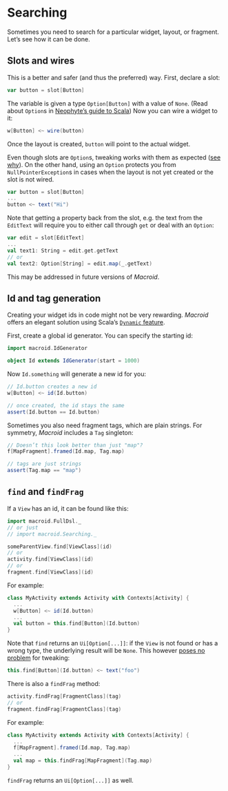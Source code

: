 # Searching

Sometimes you need to search for a particular widget, layout, or fragment. Let’s see how it can be done.

## Slots and wires

This is a better and safer (and thus the preferred) way. First, declare a slot:

```scala
var button = slot[Button]
```

The variable is given a type `Option[Button]` with a value of `None`.
(Read about `Option`s in
[Neophyte’s guide to Scala](http://danielwestheide.com/blog/2012/12/19/the-neophytes-guide-to-scala-part-5-the-option-type.html))
Now you can wire a widget to it:

```scala
w[Button] <~ wire(button)
```

Once the layout is created, `button` will point to the actual widget.

Even though slots are `Option`s,
tweaking works with them as expected ([see why](Advanced.html)). On the other hand,
using an `Option` protects you from `NullPointerException`s in cases when the layout is
not yet created or the slot is not wired.

```scala
var button = slot[Button]
...
button <~ text("Hi")
```

Note that getting a property back from the slot, e.g. the text from the `EditText` will
require you to either call through `get` or deal with an `Option`:

```scala
var edit = slot[EditText]
...
val text1: String = edit.get.getText
// or
val text2: Option[String] = edit.map(_.getText)
```

This may be addressed in future versions of *Macroid*.

## Id and tag generation

Creating your widget ids in code might not be very rewarding. *Macroid* offers an elegant solution
using Scala’s [`Dynamic` feature](http://docs.scala-lang.org/sips/completed/type-dynamic.html).

First, create a global id generator. You can specify the starting id:

```scala
import macroid.IdGenerator

object Id extends IdGenerator(start = 1000)
```

Now `Id.something` will generate a new id for you:

```scala
// Id.button creates a new id
w[Button] <~ id(Id.button)

// once created, the id stays the same
assert(Id.button == Id.button)
```

Sometimes you also need fragment tags, which are plain strings.
For symmetry, *Macroid* includes a `Tag` singleton:

```scala
// Doesn’t this look better than just "map"?
f[MapFragment].framed(Id.map, Tag.map)

// tags are just strings
assert(Tag.map == "map")
```

## `find` and `findFrag`

If a `View` has an id, it can be found like this:

```scala
import macroid.FullDsl._
// or just
// import macroid.Searching._

someParentView.find[ViewClass](id)
// or
activity.find[ViewClass](id)
// or
fragment.find[ViewClass](id)
```

For example:

```scala
class MyActivity extends Activity with Contexts[Activity] {
  ...
  w[Button] <~ id(Id.button)
  ...
  val button = this.find[Button](Id.button)
}
```

Note that `find` returns an `Ui[Option[...]]`: if the `View` is not found or has a wrong type, the underlying result will be `None`.
This however [poses no problem](Advanced.html) for tweaking:

```scala
this.find[Button](Id.button) <~ text("foo")
```

There is also a `findFrag` method:

```scala
activity.findFrag[FragmentClass](tag)
// or
fragment.findFrag[FragmentClass](tag)
```

For example:

```scala
class MyActivity extends Activity with Contexts[Activity] {
  ...
  f[MapFragment].framed(Id.map, Tag.map)
  ...
  val map = this.findFrag[MapFragment](Tag.map)
}
```

`findFrag` returns an `Ui[Option[...]]` as well.